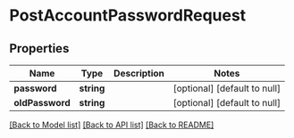 # PostAccountPasswordRequest

## Properties
Name | Type | Description | Notes
------------ | ------------- | ------------- | -------------
**password** | **string** |  | [optional] [default to null]
**oldPassword** | **string** |  | [optional] [default to null]

[[Back to Model list]](../README.md#documentation-for-models) [[Back to API list]](../README.md#documentation-for-api-endpoints) [[Back to README]](../README.md)


